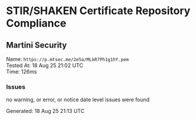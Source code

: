 # STIR/SHAKEN Certificate Repository Compliance

## Martini Security

Name: `https://p.mtsec.me/2e5a/MLkR7Ph1g1hY.pem`\
Tested At: 18 Aug 25 21:02 UTC\
Time: 126ms

### Issues

no warning, or error, or notice date level issues were found

Generated: 18 Aug 25 21:13 UTC